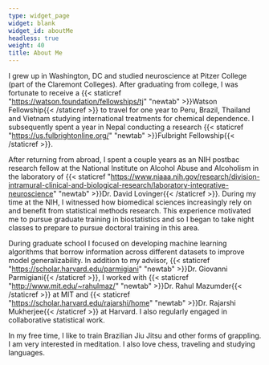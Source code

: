 ```yaml
---
type: widget_page
widget: blank
widget_id: aboutMe
headless: true
weight: 40
title: About Me
---
```

I grew up in Washington, DC and studied neuroscience at Pitzer College (part of the Claremont Colleges). After graduating from college, I was fortunate to receive a {{< staticref "https://watson.foundation/fellowships/tj" "newtab" >}}Watson Fellowship{{< /staticref >}} to travel for one year to Peru, Brazil, Thailand and Vietnam studying international treatments for chemical dependence. I subsequently spent a year in Nepal conducting a research {{< staticref "https://us.fulbrightonline.org/" "newtab" >}}Fulbright Fellowship{{< /staticref >}}.

After returning from abroad, I spent a couple years as an NIH postbac research fellow at the National Institute on Alcohol Abuse and Alcoholism in the laboratory of {{< staticref "https://www.niaaa.nih.gov/research/division-intramural-clinical-and-biological-research/laboratory-integrative-neuroscience" "newtab" >}}Dr. David Lovinger{{< /staticref >}}. During my time at the NIH, I witnessed how biomedical sciences increasingly rely on and benefit from statistical methods research. This experience motivated me to pursue graduate training in biostatistics and so I began to take night classes to prepare to pursue doctoral training in this area.

During graduate school I focused on developing machine learning algorithms that borrow information across different datasets to improve model generalizability. In addition to my advisor,  {{< staticref "https://scholar.harvard.edu/parmigiani" "newtab" >}}Dr. Giovanni Parmigiani{{< /staticref >}}, I worked with  {{< staticref "http://www.mit.edu/~rahulmaz/" "newtab" >}}Dr. Rahul Mazumder{{< /staticref >}} at MIT and {{< staticref "https://scholar.harvard.edu/rajarshi/home" "newtab" >}}Dr. Rajarshi Mukherjee{{< /staticref >}} at Harvard. I also regularly engaged in collaborative statistical work.

In my free time, I like to train Brazilian Jiu Jitsu and other forms of grappling. I am very interested in meditation. I also love chess, traveling and studying languages.
